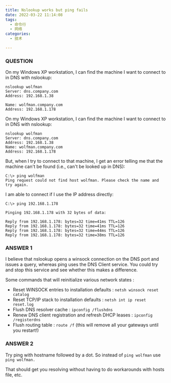 ```yaml
---
title: Nslookup works but ping fails
date: 2022-03-22 11:14:08
tags:
  - 命令行
  - 网络
categories:
  - 技术

---
```

### QUESTION 
On my Windows XP workstation, I can find the machine I want to connect to in DNS with nslookup:
```
nslookup wolfman
Server: dns.company.com
Address: 192.168.1.38

Name: wolfman.company.com
Address: 192.168.1.178
```
On my Windows XP workstation, I can find the machine I want to connect to in DNS with nslookup:
```
nslookup wolfman
Server: dns.company.com
Address: 192.168.1.38
Name: wolfman.company.com
Address: 192.168.1.178
```
But, when I try to connect to that machine, I get an error telling me that the machine can't be found (i.e., can't be looked up in DNS):
```
C:\> ping wolfman
Ping request could not find host wolfman. Please check the name and try again.
```

I am able to connect if I use the IP address directly:
```
C:\> ping 192.168.1.178

Pinging 192.168.1.178 with 32 bytes of data:

Reply from 192.168.1.178: bytes=32 time=41ms TTL=126
Reply from 192.168.1.178: bytes=32 time=41ms TTL=126
Reply from 192.168.1.178: bytes=32 time=44ms TTL=126
Reply from 192.168.1.178: bytes=32 time=38ms TTL=126
```

### ANSWER 1
I believe that nslookup opens a winsock connection on the DNS port and issues a query, whereas ping uses the DNS Client service. You could try and stop this service and see whether this makes a difference.

Some commands that will reinitialize various network states :

- Reset WINSOCK entries to installation defaults : `netsh winsock reset catalog`
- Reset TCP/IP stack to installation defaults : `netsh int ip reset reset.log`
- Flush DNS resolver cache : `ipconfig /flushdns`
- Renew DNS client registration and refresh DHCP leases : `ipconfig /registerdns`
- Flush routing table : `route /f` (this will remove all your gateways until you restart!)

### ANSWER 2
Try ping with hostname followed by a dot. So instead of `ping wolfman` use `ping wolfman.`

That should get you resolving without having to do workarounds with hosts file, etc.

